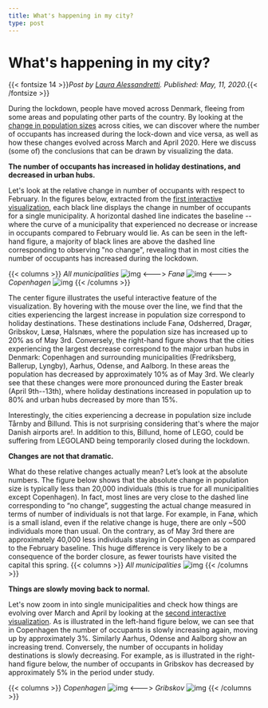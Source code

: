 ```yaml
---
title: What's happening in my city?
type: post
---
```


# **What's happening in my city?**

{{< fontsize 14 >}}*Post by [Laura Alessandretti](mailto:l.alessandretti@gmail.com). Published: May, 11, 2020.*{{< /fontsize >}}


During the lockdown, people have moved across Denmark, fleeing from some areas and populating other parts of the country. 
By looking at the [change in population sizes](https://covid19.compute.dtu.dk/visualizations/where_people_are_change_in_population_size/) across cities, we can discover where the number of occupants has increased during the lock-down and vice versa, as well as how these changes evolved across March and April 2020. Here we discuss (some of) the conclusions that can be drawn by visualizing the data. 


**The number of occupants has increased in holiday destinations, and decreased in urban hubs.** 

Let's look at the relative change in number of occupants with respect to February. In the figures below, extracted from the [first interactive visualization](https://covid19.compute.dtu.dk/visualizations/where_people_are_change_in_population_size/), each black line displays the change in number of occupants for a single municipality. A horizontal dashed line indicates the baseline -- where the curve of a municipality that experienced no decrease or increase in occupants compared to February would lie. As can be seen in the left-hand figure, a majority of black lines are above the dashed line corresponding to observing "no change", revealing that in most cities the number of occupants has increased during the lockdown. 



{{< columns >}}
*All municipalities*
![img](/Post1_1.png)
<--->
*Fanø*
![img](/Post1_2.png)
<--->
*Copenhagen*
![img](/Post1_3.png)
{{< /columns >}}

The center figure illustrates the useful interactive feature of the visualization. By hovering with the mouse over the line, we find that the cities experiencing the largest increase in population size correspond to holiday destinations. These destinations include Fanø, Odsherred, Dragør, Gribskov, Læsø, Halsnæs, where the population size has increased up to 20% as of May 3rd. Conversely, the right-hand figure shows that the cities experiencing the largest decrease correspond to the major urban hubs in Denmark: Copenhagen and surrounding municipalities (Fredriksberg, Ballerup, Lyngby), Aarhus, Odense, and Aalborg. In these areas the population has decreased by approximately 10% as of May 3rd. We clearly see that these changes were more pronounced during the Easter break (April 9th--13th), where holiday destinations increased in population up to 80% and urban hubs decreased by more than 15%.

Interestingly, the cities experiencing a decrease in population size include Tårnby and Billund. This is not surprising considering that's where the major Danish airports are!. In addition to this, Billund, home of LEGO, could be suffering from LEGOLAND being temporarily closed during the lockdown.


**Changes are not that dramatic.** 

What do these relative changes actually mean? Let’s look at the absolute numbers. The figure below shows that the absolute change in population size is typically less than 20,000 individuals (this is true for all municipalities except Copenhagen). In fact, most lines are very close to the dashed line corresponding to “no change”, suggesting the actual change measured in terms of number of individuals is not that large. For example, in Fanø, which is a small island, even if the relative change is huge, there are only ~500 individuals more than usual. On the contrary, as of May 3rd there are approximately 40,000 less individuals staying in Copenhagen as compared to the February baseline. This huge difference is very likely to be a consequence of the border closure, as fewer tourists have visited the capital this spring.
{{< columns >}}
*All municipalities*
![img](/Post1_4.png)
{{< /columns >}}



**Things are slowly moving back to normal.** 

Let's now zoom in into single municipalities and check how things are evolving over March and April by looking at the [second interactive visualization](https://covid19.compute.dtu.dk/visualizations/where_people_are_change_in_population_size/). As is illustrated in the left-hand figure below, we can see that in Copenhagen the number of occupants is slowly increasing again, moving up by approximately 3%. Similarly Aarhus, Odense and Aalborg show an increasing trend.
Conversely, the number of occupants in holiday destinations is slowly decreasing. For example, as is illustrated in the right-hand figure below, the number of occupants in Gribskov has decreased by approximately 5% in the period under study.


{{< columns >}}
*Copenhagen*
![img](/Post1_7.png)
<--->
*Gribskov*
![img](/Post1_8.png)
{{< /columns >}}

